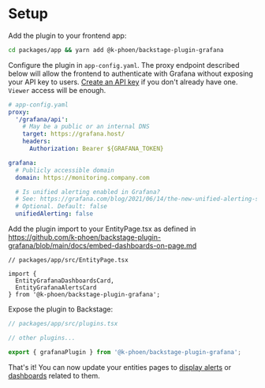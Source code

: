 # Setup

Add the plugin to your frontend app:

```bash
cd packages/app && yarn add @k-phoen/backstage-plugin-grafana
```

Configure the plugin in `app-config.yaml`. The proxy endpoint described below will allow the frontend
to authenticate with Grafana without exposing your API key to users.
[Create an API key](https://grafana.com/docs/grafana/latest/http_api/auth/#create-api-token) if you don't already have one. `Viewer` access will be enough.

```yaml
# app-config.yaml
proxy:
  '/grafana/api':
    # May be a public or an internal DNS
    target: https://grafana.host/
    headers:
      Authorization: Bearer ${GRAFANA_TOKEN}

grafana:
  # Publicly accessible domain
  domain: https://monitoring.company.com

  # Is unified alerting enabled in Grafana?
  # See: https://grafana.com/blog/2021/06/14/the-new-unified-alerting-system-for-grafana-everything-you-need-to-know/
  # Optional. Default: false
  unifiedAlerting: false
```
Add the plugin import to your EntityPage.tsx as defined in https://github.com/k-phoen/backstage-plugin-grafana/blob/main/docs/embed-dashboards-on-page.md
```
// packages/app/src/EntityPage.tsx

import {
  EntityGrafanaDashboardsCard,
  EntityGrafanaAlertsCard
} from '@k-phoen/backstage-plugin-grafana';

```
 
Expose the plugin to Backstage:

```ts
// packages/app/src/plugins.tsx

// other plugins...

export { grafanaPlugin } from '@k-phoen/backstage-plugin-grafana';
```

That's it! You can now update your entities pages to [display alerts](alerts-on-component-page.md) or [dashboards](dashboards-on-component-page.md) related to them.
